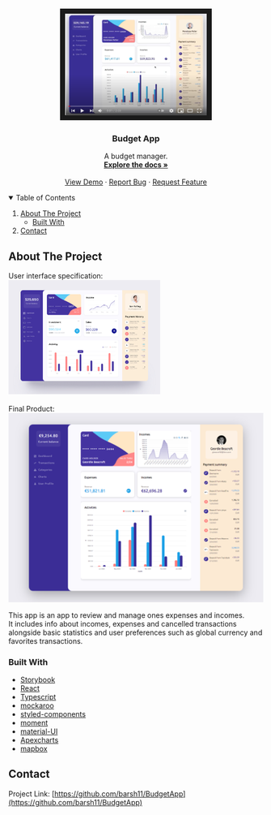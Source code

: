 <!-- PROJECT LOGO -->
<br />
<p align="center">
  
   <p align="center">
<a align="center" href="https://youtu.be/Me7sLCb8tiM" target="_blank"><img display="block" src="https://github.com/barsh11/BudgetApp/blob/main/budgetapppics/Video.png" 
alt="App Video" width="280" height="200" textAlign="center" border="10"/></a>
  </p>

  <h3 align="center">Budget App</h3>

  <p align="center">
    A budget manager.
    <br />
    <a href="https://github.com/barsh11/BudgetApp"><strong>Explore the docs »</strong></a>
    <br />
    <br />
    <a href="https://barsh11.github.io/BudgetApp">View Demo</a>
    ·
    <a href="https://github.com/barsh11/BudgetApp/issues">Report Bug</a>
    ·
    <a href="https://github.com/barsh11/BudgetApp/issues">Request Feature</a>
  </p>
</p>

<!-- TABLE OF CONTENTS -->
<details open="open">
  <summary>Table of Contents</summary>
  <ol>
    <li>
      <a href="#about-the-project">About The Project</a>
      <ul>
        <li><a href="#built-with">Built With</a></li>
      </ul>
    </li>
    <li><a href="#contact">Contact</a></li>
  </ol>
</details>

<!-- ABOUT THE PROJECT -->

## About The Project

User interface specification:<br />
<img src="https://github.com/barsh11/BudgetApp/blob/main/budgetapppics/UI.jpg?raw=true" width="300px" />
<br /><br />
Final Product:<br />
<img src="https://github.com/barsh11/BudgetApp/blob/main/budgetapppics/budgetapp.png?raw=true" width="800px" />

This app is an app to review and manage ones expenses and incomes.<br/> It includes info about incomes, expenses and cancelled transactions alongside basic statistics and user preferences such as global currency and favorites transactions.

### Built With

- [Storybook](https://storybook.js.org/)
- [React](https://reactjs.org/)
- [Typescript](https://reactjs.org/)
- [mockaroo](https://www.mockaroo.com/)
- [styled-components](https://styled-components.com/)
- [moment](https://momentjs.com/)
- [material-UI](https://material-ui.com/)
- [Apexcharts](https://apexcharts.com/)
- [mapbox](https://www.mapbox.com/)

<!-- CONTACT -->

## Contact

Project Link: [https://github.com/barsh11/BudgetApp](https://github.com/barsh11/BudgetApp)

<!-- MARKDOWN LINKS & IMAGES -->
<!-- https://www.markdownguide.org/basic-syntax/#reference-style-links -->

[contributors-shield]: https://img.shields.io/github/contributors/othneildrew/Best-README-Template.svg?style=for-the-badge
[contributors-url]: https://github.com/othneildrew/Best-README-Template/graphs/contributors
[forks-shield]: https://img.shields.io/github/forks/othneildrew/Best-README-Template.svg?style=for-the-badge
[forks-url]: https://github.com/othneildrew/Best-README-Template/network/members
[stars-shield]: https://img.shields.io/github/stars/othneildrew/Best-README-Template.svg?style=for-the-badge
[stars-url]: https://github.com/othneildrew/Best-README-Template/stargazers
[issues-shield]: https://img.shields.io/github/issues/othneildrew/Best-README-Template.svg?style=for-the-badge
[issues-url]: https://github.com/othneildrew/Best-README-Template/issues
[license-shield]: https://img.shields.io/github/license/othneildrew/Best-README-Template.svg?style=for-the-badge
[license-url]: https://github.com/othneildrew/Best-README-Template/blob/master/LICENSE.txt
[linkedin-shield]: https://img.shields.io/badge/-LinkedIn-black.svg?style=for-the-badge&logo=linkedin&colorB=555
[linkedin-url]: https://linkedin.com/in/othneildrew
[product-screenshot]: images/screenshot.png
